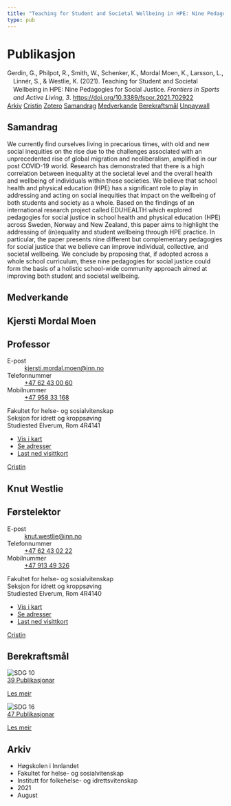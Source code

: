 ```yaml
---
title: "Teaching for Student and Societal Wellbeing in HPE: Nine Pedagogies for Social Justice"
type: pub
---
```

<h1>Publikasjon</h1>
<article id="csl-bib-container-2VEQFRGR" class="csl-bib-container">
  <div class="csl-bib-body" style="line-height: 1.35; padding-left: 1em; text-indent:-1em;">
  <div class="csl-entry">Gerdin, G., Philpot, R., Smith, W., Schenker, K., Mordal Moen, K., Larsson, L., Linn&#xE9;r, S., &amp; Westlie, K. (2021). Teaching for Student and Societal Wellbeing in HPE: Nine Pedagogies for Social Justice. <i>Frontiers in Sports and Active Living</i>, <i>3</i>. <a href="https://doi.org/10.3389/fspor.2021.702922">https://doi.org/10.3389/fspor.2021.702922</a></div>
</div>
  <div class="csl-bib-buttons">
    <a href="#taxonomy-article-2VEQFRGR" class="csl-bib-button">Arkiv</a>
    <a href="https://app.cristin.no/results/show.jsf?id=1925232" alt="Cristin URL" class="csl-bib-button">Cristin</a>
    <a href="http://zotero.org/groups/5022929/items/2VEQFRGR" alt="Zotero URL" class="csl-bib-button">Zotero</a>
    <a href="#abstract-article-2VEQFRGR" class="csl-bib-button">Samandrag</a>
    <a href="#contributors-article-2VEQFRGR" class="csl-bib-button">Medverkande</a>
    <a href="#sdg-article-2VEQFRGR" class="csl-bib-button">Berekraftsmål</a>
    <a href="https://www.frontiersin.org/articles/10.3389/fspor.2021.702922/pdf" class="csl-bib-button">Unpaywall</a>
  </div>
  <div id="csl-bib-meta-container-2VEQFRGR"></div>
</article>
<div id="csl-bib-meta-2VEQFRGR" class="csl-bib-meta">
  <article id="abstract-article-2VEQFRGR" class="abstract-article">
    <h1>Samandrag</h1>
    We currently find ourselves living in precarious times, with old and new social inequities on the rise due to the challenges associated with an unprecedented rise of global migration and neoliberalism, amplified in our post COVID-19 world. Research has demonstrated that there is a high correlation between inequality at the societal level and the overall health and wellbeing of individuals within those societies. We believe that school health and physical education (HPE) has a significant role to play in addressing and acting on social inequities that impact on the wellbeing of both students and society as a whole. Based on the findings of an international research project called EDUHEALTH which explored pedagogies for social justice in school health and physical education (HPE) across Sweden, Norway and New Zealand, this paper aims to highlight the addressing of (in)equality and student wellbeing through HPE practice. In particular, the paper presents nine different but complementary pedagogies for social justice that we believe can improve individual, collective, and societal wellbeing. We conclude by proposing that, if adopted across a whole school curriculum, these nine pedagogies for social justice could form the basis of a holistic school-wide community approach aimed at improving both student and societal wellbeing.
  </article>
  <article id="contributors-article-2VEQFRGR" class="contributors-article">
    <h1>Medverkande</h1>
    <div class="personas">
<div class="vrtx-hinn-person-card">
<div class="photo">
<i class="lar la-user-circle missing-person"></i>
</div>
<div class="info">
<hgroup><h1>Kjersti Mordal Moen</h1>
<h2>Professor</h2>
</hgroup><dl>
<dt>E-post</dt>
<dd>
<a href="mailto:kjersti.mordal.moen@inn.no">kjersti.mordal.moen@inn.no</a>
</dd>
<dt>Telefonnummer</dt>
<dd><a href="tel:+4762430060">
+47 62 43 00 60
</a></dd>
<dt>Mobilnummer</dt>
<dd><a href="tel:+4795833168">
+47 958 33 168
</a></dd>
</dl>
<p>
Fakultet for helse- og sosialvitenskap<br>
Seksjon for idrett og kroppsøving<br>
Studiested Elverum,
Rom 4R4141
</p>
<ul class="vrtx-hinn-links">
<li><a href="https://www.google.com/maps?q=60.88156,11.53723">Vis i kart</a></li>
<li><a href="https://www.inn.no/finn-en-ansatt/kjersti-mordal-moen.html#vrtx-hinn-addresses">Se adresser</a></li>
<li><a href="https://www.inn.no/finn-en-ansatt/kjersti-mordal-moen.html?vrtx=vcf">Last ned visittkort</a></li>
</ul>
</div>
</div>
<a href="https://app.cristin.no/persons/show.jsf?id=53554" alt="Cristin URL" class="personas-cristin">Cristin</a>
</div> <div class="personas">
<div class="vrtx-hinn-person-card">
<div class="photo">
<i class="lar la-user-circle missing-person"></i>
</div>
<div class="info">
<hgroup><h1>Knut Westlie</h1>
<h2>Førstelektor</h2>
</hgroup><dl>
<dt>E-post</dt>
<dd>
<a href="mailto:knut.westlie@inn.no">knut.westlie@inn.no</a>
</dd>
<dt>Telefonnummer</dt>
<dd><a href="tel:+4762430222">
+47 62 43 02 22
</a></dd>
<dt>Mobilnummer</dt>
<dd><a href="tel:+4791349326">
+47 913 49 326
</a></dd>
</dl>
<p>
Fakultet for helse- og sosialvitenskap<br>
Seksjon for idrett og kroppsøving<br>
Studiested Elverum,
Rom 4R4140
</p>
<ul class="vrtx-hinn-links">
<li><a href="https://www.google.com/maps?q=60.88156,11.53723">Vis i kart</a></li>
<li><a href="https://www.inn.no/finn-en-ansatt/knut-westlie.html#vrtx-hinn-addresses">Se adresser</a></li>
<li><a href="https://www.inn.no/finn-en-ansatt/knut-westlie.html?vrtx=vcf">Last ned visittkort</a></li>
</ul>
</div>
</div>
<a href="https://app.cristin.no/persons/show.jsf?id=620342" alt="Cristin URL" class="personas-cristin">Cristin</a>
</div>
  </article>
  <article id="sdg-article-2VEQFRGR" class="sdg-article">
    <h1>Berekraftsmål</h1>
    <div class="sdg-container"><div id="sdg10" class="sdg">
<img src="{{< params subfolder >}}images/sdg/sdg10_no.png" class="image" alt="SDG 10">
<div class="sdg-overlay">
<a href="{{< params subfolder >}}no/archive/?sdg=10#archive" class="sdg-publication-count"><span>39</span> Publikasjonar</a>
<p><a href="https://www.fn.no/om-fn/fns-baerekraftsmaal/mindre-ulikhet?lang=nno-NO" class="sdg-read-more">Les meir</a></p>
</div>
</div> <div id="sdg16" class="sdg">
<img src="{{< params subfolder >}}images/sdg/sdg16_no.png" class="image" alt="SDG 16">
<div class="sdg-overlay">
<a href="{{< params subfolder >}}no/archive/?sdg=16#archive" class="sdg-publication-count"><span>47</span> Publikasjonar</a>
<p><a href="https://www.fn.no/om-fn/fns-baerekraftsmaal/fred-rettferdighet-og-velfungerende-institusjoner?lang=nno-NO" class="sdg-read-more">Les meir</a></p>
</div>
</div></div>
  </article>
  <article id="taxonomy-article-2VEQFRGR" class="taxonomy-article">
    <h1>Arkiv</h1>
    <ul>
      <li>Høgskolen i Innlandet</li>
      <li>Fakultet for helse- og sosialvitenskap</li>
      <li>Institutt for folkehelse- og idrettsvitenskap</li>
      <li>2021</li>
      <li>August</li>
    </ul>
  </article>
</div>
